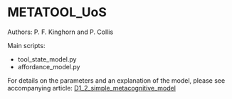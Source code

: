 # METATOOL_UoS

Authors: P. F. Kinghorn and P. Collis

Main scripts:

- tool_state_model.py
- affordance_model.py

For details on the parameters and an explanation of the model, please see accompanying article: [D1_2_simple_metacognitive_model](https://github.com/PoppyCollis/METATOOL_UoS/blob/master/D1_2_Simple_Metacognitive_Model.pdf)


